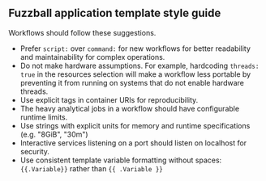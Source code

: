 
## Fuzzball application template style guide

Workflows should follow these suggestions.

- Prefer `script:` over `command:` for new workflows for better readability and
  maintainability for complex operations.
- Do not make hardware assumptions. For example, hardcoding `threads: true` in
  the resources selection will make a workflow less portable by preventing it
  from running on systems that do not enable hardware threads.
- Use explicit tags in container URIs for reproducibility.
- The heavy analytical jobs in a workflow should have configurable runtime limits.
- Use strings with explicit units for memory and runtime specifications (e.g. "8GiB", "30m")
- Interactive services listening on a port should listen on localhost for security.
- Use consistent template variable formatting without spaces: `{{.Variable}}`
  rather than `{{ .Variable }}`
